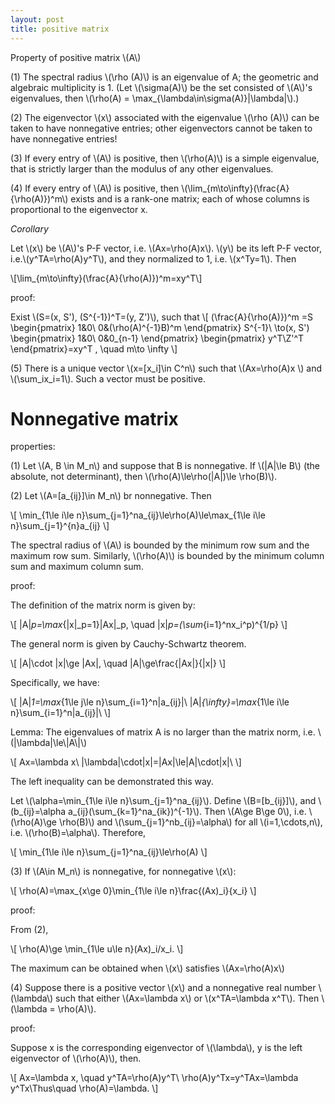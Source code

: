 ```yaml
---
layout: post
title: positive matrix
---
```


Property of positive matrix \\(A\\)

<!--more-->

(1) The spectral radius \\(\rho (A)\\) is an eigenvalue of A; the geometric and algebraic multiplicity is 1. (Let \\(\sigma(A)\\) be the set consisted of \\(A\\)'s eigenvalues, then \\(\rho(A) = \max_{\lambda\in\sigma(A)}\|\lambda\|\\).)

(2) The eigenvector \\(x\\) associated with the eigenvalue \\(\rho (A)\\) can be taken to have nonnegative entries; other eigenvectors cannot be taken to have nonnegative entries!

(3) If every entry of \\(A\\) is positive, then \\(\rho(A)\\) is a simple eigenvalue, that is strictly larger than the modulus of any other eigenvalues.

(4) If every entry of \\(A\\) is positive, then \\(\lim_{m\to\infty}(\frac{A}{\rho(A)})^m\\) exists and is a rank-one matrix; each of whose columns is proportional to the eigenvector x.



*Corollary*

Let \\(x\\) be \\(A\\)'s P-F vector, i.e. \\(Ax=\rho(A)x\\). \\(y\\) be its left P-F vector, i.e.\\(y^TA=\rho(A)y^T\\), and they normalized to 1, i.e. \\(x^Ty=1\\). Then 

\\[\lim_{m\to\infty}(\frac{A}{\rho(A)})^m=xy^T\\] 

proof:

Exist \\(S=(x, S'), (S^{-1})^T=(y, Z')\\), such that 
\\[
(\frac{A}{\rho(A)})^m =S
\begin{pmatrix}
1&0\\
0&(\rho(A)^{-1}B)^m
\end{pmatrix}
S^{-1}\\
\to(x, S')
\begin{pmatrix}
1&0\\
0&0_{n-1}
\end{pmatrix}
\begin{pmatrix}
y^T\\Z'^T
\end{pmatrix}=xy^T , \quad m\to \infty
\\]

(5) There is a unique vector \\(x=[x_i]\in C^n\\) such that \\(Ax=\rho(A)x \\) and \\(\sum_ix_i=1\\). Such a vector must be positive.

# Nonnegative matrix

properties:

(1) Let \\(A, B \in M_n\\) and suppose that B is nonnegative. If \\(\|A\|\le B\\) (the absolute, not determinant), then \\(\rho(A)\le\rho(\|A\|)\le \rho(B)\\).

(2) Let \\(A=[a_{ij}]\in M_n\\) br nonnegative. Then 


\\[
\min_{1\le i\le n}\sum_{j=1}^na_{ij}\le\rho(A)\le\max_{1\le i\le n}\sum_{j=1}^{n}a_{ij}
\\]


The spectral radius of \\(A\\) is bounded by the minimum row sum and the maximum row sum. Similarly, \\(\rho(A)\\) is bounded by the minimum column sum and maximum column sum.

proof:

The definition of the matrix norm is given by:

\\[
\|A\|_p=\max_{\|x\|_p=1}\|Ax\|_p, \quad \|x\|_p=(\sum_{i=1}^nx_i^p)^{1/p}
\\]

The general norm is given by Cauchy-Schwartz theorem. 

\\[
\|A\|\cdot \|x\|\ge \|Ax\|, \quad
\|A\|\ge\frac{\|Ax\|}{\|x\|}
\\]

Specifically, we have:

\\[
\|A\|_1=\max_{1\le j\le n}\sum_{i=1}^n|a_{ij}|\\
\|A\|_{\infty}=\max_{1\le i\le n}\sum_{i=1}^n|a_{ij}|\\
\\]

Lemma: The eigenvalues of matrix A is no larger than the matrix norm, i.e. \\(\|\lambda\|\le\\|A\\|\\)

\\[
Ax=\lambda x\\
|\lambda|\cdot\|x\|=\|Ax\|\le\|A\|\cdot\|x\|\\
\\]

The left inequality can be demonstrated this way.

Let \\(\alpha=\min_{1\le i\le n}\sum_{j=1}^na_{ij}\\). Define \\(B=[b_{ij}]\\), and \\(b_{ij}=\alpha a_{ij}(\sum_{k=1}^na_{ik})^{-1}\\). Then \\(A\ge B\ge 0\\), i.e. \\(\rho(A)\ge \rho(B)\\) and \\(\sum_{j=1}^nb_{ij}=\alpha\\) for all \\(i=1,\cdots,n\\), i.e. \\(\rho(B)=\alpha\\). Therefore, 


\\[
\min_{1\le i\le n}\sum_{j=1}^na_{ij}\le\rho(A)
\\]

(3) If \\(A\in M_n\\) is nonnegative, for nonnegative \\(x\\):


\\[
\rho(A)=\max_{x\ge 0}\min_{1\le i\le n}\frac{(Ax)_i}{x_i}
\\]

proof:

From (2), 

\\[
\rho(A)\ge \min_{1\le u\le n}(Ax)_i/x_i.
\\]

The maximum can be obtained when \\(x\\) satisfies \\(Ax=\rho(A)x\\)

(4) Suppose there is a positive vector \\(x\\) and a nonnegative real number \\(\lambda\\) such that either \\(Ax=\lambda x\\) or \\(x^TA=\lambda x^T\\). Then \\(\lambda = \rho(A)\\).

proof: 

Suppose x is the corresponding eigenvector of \\(\lambda\\), y is the left eigenvector of \\(\rho(A)\\), then. 

\\[
Ax=\lambda x, \quad y^TA=\rho(A)y^T\\
\rho(A)y^Tx=y^TAx=\lambda y^Tx\\Thus\quad \rho(A)=\lambda.
\\]
